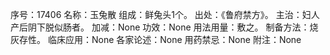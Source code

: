 序号：17406
名称：玉兔散
组成：鲜兔头1个。
出处：《鲁府禁方》。
主治：妇人产后阴下脱似肠者。
加减：None
功效：None
用法用量：敷之。
制备方法：烧灰存性。
临床应用：None
各家论述：None
用药禁忌：None
附注：None
